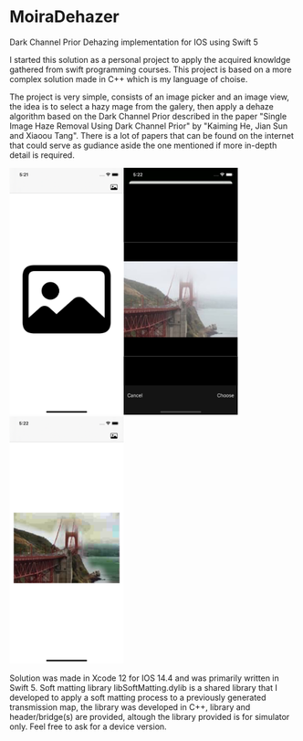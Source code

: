 # MoiraDehazer

Dark Channel Prior Dehazing implementation for IOS using Swift 5

I started this solution as a personal project to apply the acquired knowldge gathered from swift programming courses.
This project is based on a more complex solution made in C++ which is my language of choise.

The project is very simple, consists of an image picker and an image view, the idea is to select a hazy mage from the  galery, then apply a dehaze algorithm based on the Dark Channel Prior described in the paper "Single Image Haze Removal Using Dark Channel Prior" by "Kaiming He, Jian Sun and Xiaoou Tang". There is a lot of papers that can be found on the internet that could serve as gudiance aside the one mentioned if more in-depth detail is required.

<img src="RepositoryImages/01.png" width="200" /><img src="RepositoryImages/02.png" width="200" /><img src="RepositoryImages/03.png" width="200" />

Solution was made in Xcode 12 for IOS 14.4 and was primarily written in Swift 5.
Soft matting library libSoftMatting.dylib is a shared library that I developed to apply a soft matting process to a  previously generated transmission map, the library was developed in C++, library and header/bridge(s) are provided, altough the library provided is for simulator only. Feel free to ask for a device version. 

